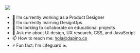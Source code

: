 ### ![](https://img.shields.io/badge/Hi-👋-ff69b4)

- 🔭 I’m currently working as a Product Designer
- 🌱 I’m currently learning DesignOps
- 👯 I’m looking to collaborate on educational projects
- 💬 Ask me about UI design, UX research, CSS, and JavaScript 
- 📫 How to reach me: hola@dapino.co
- ⚡ Fun fact: I'm Lifeguard 🏊
